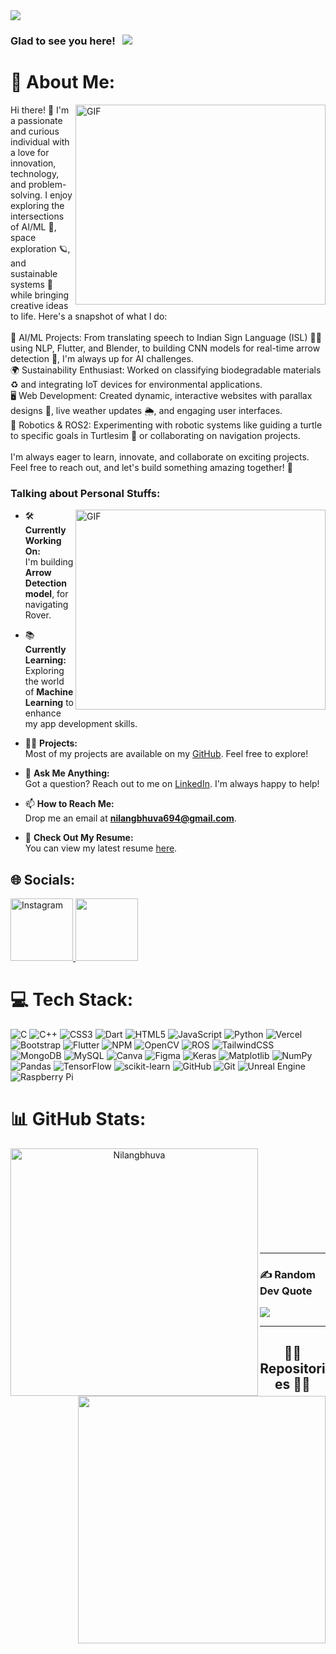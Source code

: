 <img src="https://readme-typing-svg.herokuapp.com/?lines=Hello,+There!+👋+..;This+is+Nilang+Bhuva....;AI/ML+Enthitusit+...;Web+Dev+Flutter!+..&center=true&size=30">

### Glad to see you here! &nbsp; ![](https://visitor-badge.glitch.me/badge?page_id=ROHAN842.ROHAN842&style=flat-square&color=0088cc)


# 💫 About Me:
<img align="right" alt="GIF" src="https://github.com/abhisheknaiidu/abhisheknaiidu/blob/master/code.gif?raw=true" width="400" height="320" />

Hi there! 👋 I'm a passionate and curious individual with a love for innovation, technology, and problem-solving. I enjoy exploring the intersections of AI/ML 🤖, space exploration 🪐, and sustainable systems 🌱 while bringing creative ideas to life. Here's a snapshot of what I do:<br><br>🔬 AI/ML Projects: From translating speech to Indian Sign Language (ISL) 🧏‍♀️ using NLP, Flutter, and Blender, to building CNN models for real-time arrow detection 🏹, I'm always up for AI challenges.<br>🌍 Sustainability Enthusiast: Worked on classifying biodegradable materials ♻️ and integrating IoT devices for environmental applications.<br>🖥️ Web Development: Created dynamic, interactive websites with parallax designs 🌌, live weather updates 🌦️, and engaging user interfaces.<br>🤖 Robotics & ROS2: Experimenting with robotic systems like guiding a turtle to specific goals in Turtlesim 🐢 or collaborating on navigation projects.<br><br>I'm always eager to learn, innovate, and collaborate on exciting projects. Feel free to reach out, and let's build something amazing together! 🌟 

### Talking about Personal Stuffs:
<img align="right" alt="GIF" src="https://user-images.githubusercontent.com/74038190/235224431-e8c8c12e-6826-47f1-89fb-2ddad83b3abf.gif" width="400" height="320">

- 🛠 **Currently Working On:**  
  I'm building **Arrow Detection model**, for navigating Rover.  

- 📚 **Currently Learning:**  
  Exploring the world of **Machine Learning** to enhance my app development skills.  

- 👨‍💻 **Projects:**  
  Most of my projects are available on my [GitHub](https://github.com/Nilangbhuva). Feel free to explore!  

- 💬 **Ask Me Anything:**  
  Got a question? Reach out to me on [LinkedIn](https://www.linkedin.com/in/nilang-bhuva). I'm always happy to help!  

- 📫 **How to Reach Me:**  
  Drop me an email at **nilangbhuva694@gmail.com**.  

- 📝 **Check Out My Resume:**  
  You can view my latest resume [here](https://drive.google.com/file/d/1ShgEp-nc_w5C2XUi7tE5eSfT4NMe8Du8/view?usp=drive_link).  


## 🌐 Socials:
<a href="https://www.instagram.com/nilang_bhuva_02" target="_blank">
  <img src="https://user-images.githubusercontent.com/74038190/235294013-a33e5c43-a01c-43f6-b44d-a406d8b4ab75.gif" width="100" alt="Instagram">
</a>
<a href="https://www.linkedin.com/in/nilang-bhuva" target="_blank">
<img src="https://user-images.githubusercontent.com/74038190/235294012-0a55e343-37ad-4b0f-924f-c8431d9d2483.gif" width="100">
</a>

# 💻 Tech Stack:
![C](https://img.shields.io/badge/c-%2300599C.svg?style=for-the-badge&logo=c&logoColor=white) ![C++](https://img.shields.io/badge/c++-%2300599C.svg?style=for-the-badge&logo=c%2B%2B&logoColor=white) ![CSS3](https://img.shields.io/badge/css3-%231572B6.svg?style=for-the-badge&logo=css3&logoColor=white) ![Dart](https://img.shields.io/badge/dart-%230175C2.svg?style=for-the-badge&logo=dart&logoColor=white) ![HTML5](https://img.shields.io/badge/html5-%23E34F26.svg?style=for-the-badge&logo=html5&logoColor=white) ![JavaScript](https://img.shields.io/badge/javascript-%23323330.svg?style=for-the-badge&logo=javascript&logoColor=%23F7DF1E) ![Python](https://img.shields.io/badge/python-3670A0?style=for-the-badge&logo=python&logoColor=ffdd54) ![Vercel](https://img.shields.io/badge/vercel-%23000000.svg?style=for-the-badge&logo=vercel&logoColor=white) ![Bootstrap](https://img.shields.io/badge/bootstrap-%238511FA.svg?style=for-the-badge&logo=bootstrap&logoColor=white) ![Flutter](https://img.shields.io/badge/Flutter-%2302569B.svg?style=for-the-badge&logo=Flutter&logoColor=white) ![NPM](https://img.shields.io/badge/NPM-%23CB3837.svg?style=for-the-badge&logo=npm&logoColor=white) ![OpenCV](https://img.shields.io/badge/opencv-%23white.svg?style=for-the-badge&logo=opencv&logoColor=white) ![ROS](https://img.shields.io/badge/ros-%230A0FF9.svg?style=for-the-badge&logo=ros&logoColor=white) ![TailwindCSS](https://img.shields.io/badge/tailwindcss-%2338B2AC.svg?style=for-the-badge&logo=tailwind-css&logoColor=white) ![MongoDB](https://img.shields.io/badge/MongoDB-%234ea94b.svg?style=for-the-badge&logo=mongodb&logoColor=white) ![MySQL](https://img.shields.io/badge/mysql-4479A1.svg?style=for-the-badge&logo=mysql&logoColor=white) ![Canva](https://img.shields.io/badge/Canva-%2300C4CC.svg?style=for-the-badge&logo=Canva&logoColor=white) ![Figma](https://img.shields.io/badge/figma-%23F24E1E.svg?style=for-the-badge&logo=figma&logoColor=white) ![Keras](https://img.shields.io/badge/Keras-%23D00000.svg?style=for-the-badge&logo=Keras&logoColor=white) ![Matplotlib](https://img.shields.io/badge/Matplotlib-%23ffffff.svg?style=for-the-badge&logo=Matplotlib&logoColor=black) ![NumPy](https://img.shields.io/badge/numpy-%23013243.svg?style=for-the-badge&logo=numpy&logoColor=white) ![Pandas](https://img.shields.io/badge/pandas-%23150458.svg?style=for-the-badge&logo=pandas&logoColor=white) ![TensorFlow](https://img.shields.io/badge/TensorFlow-%23FF6F00.svg?style=for-the-badge&logo=TensorFlow&logoColor=white) ![scikit-learn](https://img.shields.io/badge/scikit--learn-%23F7931E.svg?style=for-the-badge&logo=scikit-learn&logoColor=white) ![GitHub](https://img.shields.io/badge/github-%23121011.svg?style=for-the-badge&logo=github&logoColor=white) ![Git](https://img.shields.io/badge/git-%23F05033.svg?style=for-the-badge&logo=git&logoColor=white) ![Unreal Engine](https://img.shields.io/badge/unrealengine-%23313131.svg?style=for-the-badge&logo=unrealengine&logoColor=white) ![Raspberry Pi](https://img.shields.io/badge/-Raspberry_Pi-C51A4A?style=for-the-badge&logo=Raspberry-Pi)
# 📊 GitHub Stats:
<p align="center">
  <div align="center">
    <a href="https://github.com/Nilangbhuva/github-readme-streak-stats" title="Go to Source">
      <img align="left" width="396" src="https://github-readme-streak-stats.herokuapp.com/?user=Nilangbhuva&theme=react&border=61dafb&hide_border=true" alt="Nilangbhuva" />
    </a>
    <a href="https://github.com/Nilangbhuva/github-readme-stats" title="Go to Source">
      <img align="right" width="396" src="https://github-readme-stats.vercel.app/api?username=Nilangbhuva&show_icons=true&theme=react&border_color=61dafb&hide_border=true" />
    </a>
  </div>
  <br><br><br><br><br><br><br><br><br>
  
</p>


<hr>

### ✍️ Random Dev Quote
![](https://quotes-github-readme.vercel.app/api?type=horizontal&theme=radical)

---
<h2 align="center">👨‍💻 Repositories 👨‍💻</h2>


